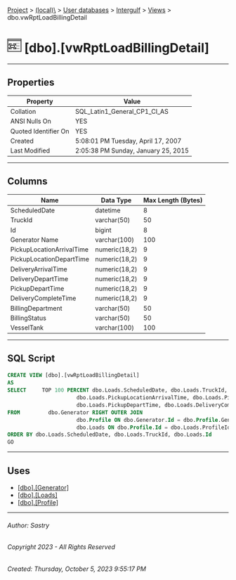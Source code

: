 #### 

[Project](../../../../index.md) > [(local)\\](../../../index.md) > [User databases](../../index.md) > [Intergulf](../index.md) > [Views](Views.md) > dbo.vwRptLoadBillingDetail

# ![Views](../../../../Images/View32.png) [dbo].[vwRptLoadBillingDetail]

---

## <a name="#properties"></a>Properties

| Property | Value |
|---|---|
| Collation | SQL_Latin1_General_CP1_CI_AS |
| ANSI Nulls On | YES |
| Quoted Identifier On | YES |
| Created | 5:08:01 PM Tuesday, April 17, 2007 |
| Last Modified | 2:05:38 PM Sunday, January 25, 2015 |


---

## <a name="#columns"></a>Columns

| Name | Data Type | Max Length (Bytes) |
|---|---|---|
| ScheduledDate | datetime | 8 |
| TruckId | varchar(50) | 50 |
| Id | bigint | 8 |
| Generator Name | varchar(100) | 100 |
| PickupLocationArrivalTime | numeric(18,2) | 9 |
| PickupLocationDepartTime | numeric(18,2) | 9 |
| DeliveryArrivalTime | numeric(18,2) | 9 |
| DeliveryDepartTime | numeric(18,2) | 9 |
| PickupDepartTime | numeric(18,2) | 9 |
| DeliveryCompleteTime | numeric(18,2) | 9 |
| BillingDepartment | varchar(50) | 50 |
| BillingStatus | varchar(50) | 50 |
| VesselTank | varchar(100) | 100 |


---

## <a name="#sqlscript"></a>SQL Script

```sql
CREATE VIEW [dbo].[vwRptLoadBillingDetail]
AS
SELECT     TOP 100 PERCENT dbo.Loads.ScheduledDate, dbo.Loads.TruckId, dbo.Loads.Id, dbo.Generator.Name AS [Generator Name], 
                      dbo.Loads.PickupLocationArrivalTime, dbo.Loads.PickupLocationDepartTime, dbo.Loads.DeliveryArrivalTime, dbo.Loads.DeliveryDepartTime, 
                      dbo.Loads.PickupDepartTime, dbo.Loads.DeliveryCompleteTime, dbo.Loads.BillingDepartment, dbo.Loads.BillingStatus, dbo.Loads.VesselTank
FROM         dbo.Generator RIGHT OUTER JOIN
                      dbo.Profile ON dbo.Generator.Id = dbo.Profile.GeneratorId RIGHT OUTER JOIN
                      dbo.Loads ON dbo.Profile.Id = dbo.Loads.ProfileId
ORDER BY dbo.Loads.ScheduledDate, dbo.Loads.TruckId, dbo.Loads.Id
GO

```


---

## <a name="#uses"></a>Uses

* [[dbo].[Generator]](../Tables/dbo_Generator.md)
* [[dbo].[Loads]](../Tables/dbo_Loads.md)
* [[dbo].[Profile]](../Tables/dbo_Profile.md)


---

###### Author:  Sastry

###### Copyright 2023 - All Rights Reserved

###### Created: Thursday, October 5, 2023 9:55:17 PM

